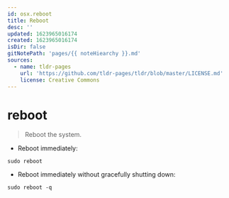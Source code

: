 ```yaml
---
id: osx.reboot
title: Reboot
desc: ''
updated: 1623965016174
created: 1623965016174
isDir: false
gitNotePath: 'pages/{{ noteHiearchy }}.md'
sources:
  - name: tldr-pages
    url: 'https://github.com/tldr-pages/tldr/blob/master/LICENSE.md'
    license: Creative Commons
---
```

# reboot

> Reboot the system.

- Reboot immediately:

`sudo reboot`

- Reboot immediately without gracefully shutting down:

`sudo reboot -q`

